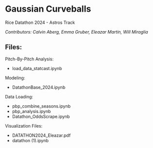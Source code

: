 # Gaussian Curveballs
Rice Datathon 2024 - Astros Track

_Contributors: Calvin Aberg, Emma Gruber, Eleazar Martin, Will Miraglia_


## Files:

Pitch-By-Pitch Analysis:
- load_data_statcast.ipynb

Modeling:
- DatathonBase_2024.ipynb

Data Loading:
- pbp_combine_seasons.ipynb
- pbp_analysis.ipynb
- Datathon_OddsScrape.ipynb

Visualization Files:
- DATATHON2024_Eleazar.pdf
- datathon (1).ipynb




  
